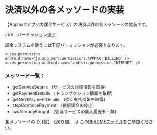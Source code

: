決済以外の各メッソードの実装 
======================

【Appmartアプリ内課金サービス】の決済以外の各メッソードの実装です。

###　パーミッション追加

課金システムを使うには下記パーミッションが必要となります。

```
<uses-permission android:name="jp.app_mart.permissions.APPMART_BILLING" />
<uses-permission android:name="android.permission.INTERNET" />
```



### メッソード一覧：

 *  getServiceDetails　(サービスの詳細情報を取得)
 *  getPaymentDetails　(トランザクション情報を取得)
 *  getNextPaymentDetails　(次回支払情報を取得)
 *  stopContinuePayment　(継続課金の停止)
 *  hasAlreadyBought　(管理サービスの購入履歴有・無)
 

各メッソードの【引数】・【戻り値】 は この[READMEファイル](https://github.com/info-appmart/inBillingSampleOnePage/blob/master/README.md#%E3%83%AA%E3%83%95%E3%82%A1%E3%83%AC%E3%83%B3%E3%82%B9)をご参照ください。
 
